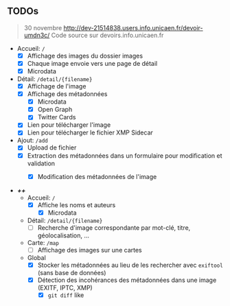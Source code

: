 ## TODOs
> 30 novembre
> http://dev-21514838.users.info.unicaen.fr/devoir-umdn3c/
> Code source sur devoirs.info.unicaen.fr

- Accueil: `/`
  - [x] Affichage des images du dossier images
  - [x] Chaque image envoie vers une page de détail
  - [x] Microdata
- Détail: `/detail/{filename}`
  - [x] Affichage de l'image
  - [x] Affichage des métadonnées
    - [x] Microdata
    - [x] Open Graph
    - [x] Twitter Cards
  - [x] Lien pour télécharger l'image
  - [x] Lien pour télécharger le fichier XMP Sidecar
- Ajout: `/add`
  - [x] Upload de fichier
  - [x] Extraction des métadonnées dans un formulaire pour modification et validation
    - [x] Modification des métadonnées de l'image


- ***++***
  - Accueil: `/`
    - [x] Affiche les noms et auteurs
      - [x] Microdata
  - Détail: `/detail/{filename}`
    - [ ] Recherche d'image correspondante par mot-clé, titre, géolocalisation, ...
  - Carte: `/map`
    - [ ] Affichage des images sur une cartes
  - Global
    - [x] Stocker les métadonnées au lieu de les rechercher avec `exiftool` (sans base de données)
    - [x] Détection des incohérances des métadonnées dans une image (EXITF, IPTC, XMP)
      - [x] `git diff` like
